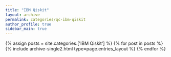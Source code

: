 ```yaml
---
title: "IBM Qiskit"
layout: archive
permalink: categories/qc-ibm-qiskit
author_profile: true
sidebar_main: true
---
```



{% assign posts = site.categories.['IBM Qiskit'] %}
{% for post in posts %} {% include archive-single2.html type=page.entries_layout %} {% endfor %}